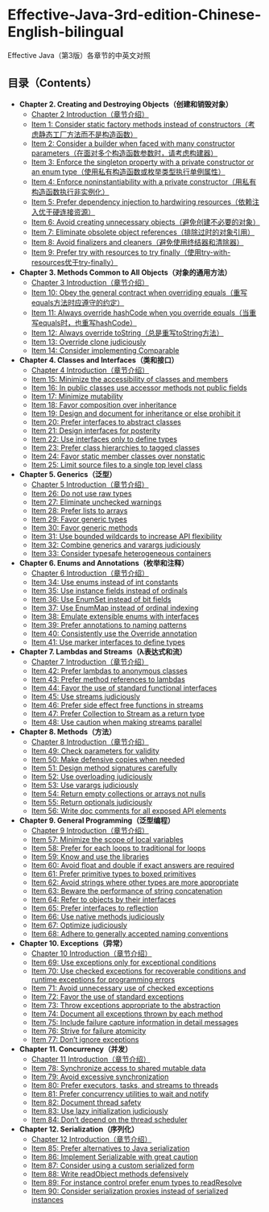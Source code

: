 # Effective-Java-3rd-edition-Chinese-English-bilingual
Effective Java（第3版）各章节的中英文对照

## 目录（Contents）
- **Chapter 2. Creating and Destroying Objects（创建和销毁对象）** 
    - [Chapter 2 Introduction（章节介绍）](Chapter-2-Introduction.md)
    - [Item 1: Consider static factory methods instead of constructors（考虑静态工厂方法而不是构造函数）](Chapter-2-Item-1-Consider-static-factory-methods-instead-of-constructors.md)
    - [Item 2: Consider a builder when faced with many constructor parameters（在面对多个构造函数参数时，请考虑构建器）](Chapter-2-Item-2-Consider-a-builder-when-faced-with-many-constructor-parameters.md)
    - [Item 3: Enforce the singleton property with a private constructor or an enum type（使用私有构造函数或枚举类型执行单例属性）](Chapter-2-Item-3-Enforce-the-singleton-property-with-a-private-constructor-or-an-enum-type.md)
    - [Item 4: Enforce noninstantiability with a private constructor（用私有构造函数执行非实例化）](Chapter-2-Item-4-Enforce-noninstantiability-with-a-private-constructor.md)
    - [Item 5: Prefer dependency injection to hardwiring resources（依赖注入优于硬连接资源）](Chapter-2-Item-5-Prefer-dependency-injection-to-hardwiring-resources.md)
    - [Item 6: Avoid creating unnecessary objects（避免创建不必要的对象）](Chapter-2-Item-6-Avoid-creating-unnecessary-objects.md)
    - [Item 7: Eliminate obsolete object references（排除过时的对象引用）](Chapter-2-Item-7-Eliminate-obsolete-object-references.md)
    - [Item 8: Avoid finalizers and cleaners（避免使用终结器和清除器）](Chapter-2-Item-8-Avoid-finalizers-and-cleaners.md)
    - [Item 9: Prefer try with resources to try finally（使用try-with-resources优于try-finally）](Chapter-2-Item-9-Prefer-try-with-resources-to-try-finally.md)
- **Chapter 3. Methods Common to All Objects（对象的通用方法）** 
    - [Chapter 3 Introduction（章节介绍）](Chapter-3-Introduction.md)
    - [Item 10: Obey the general contract when overriding equals（重写equals方法时应遵守的约定）](Chapter-3-Item-10-Obey-the-general-contract-when-overriding-equals.md)
    - [Item 11: Always override hashCode when you override equals（当重写equals时，也重写hashCode）](Chapter-3-Item-11-Always-override-hashCode-when-you-override-equals.md)
    - [Item 12: Always override toString（总是重写toString方法）](Chapter-3-Item-12-Always-override-toString.md)
    - [Item 13: Override clone judiciously](Chapter-3-Item-13-Override-clone-judiciously.md)
    - [Item 14: Consider implementing Comparable](Chapter-3-Item-14-Consider-implementing-Comparable.md)
- **Chapter 4. Classes and Interfaces（类和接口）** 
    - [Chapter 4 Introduction（章节介绍）](Chapter-4-Introduction.md)
    - [Item 15: Minimize the accessibility of classes and members](Chapter-4-Item-15-Minimize-the-accessibility-of-classes-and-members.md)
    - [Item 16: In public classes use accessor methods not public fields](Chapter-4-Item-16-In-public-classes-use-accessor-methods-not-public-fields.md)
    - [Item 17: Minimize mutability](Chapter-4-Item-17-Minimize-mutability.md)
    - [Item 18: Favor composition over inheritance](Chapter-4-Item-18-Favor-composition-over-inheritance.md)
    - [Item 19: Design and document for inheritance or else prohibit it](Chapter-4-Item-19-Design-and-document-for-inheritance-or-else-prohibit-it.md)
    - [Item 20: Prefer interfaces to abstract classes](Chapter-4-Item-20-Prefer-interfaces-to-abstract-classes.md)
    - [Item 21: Design interfaces for posterity](Chapter-4-Item-21-Design-interfaces-for-posterity.md)
    - [Item 22: Use interfaces only to define types](Chapter-4-Item-22-Use-interfaces-only-to-define-types.md)
    - [Item 23: Prefer class hierarchies to tagged classes](Chapter-4-Item-23-Prefer-class-hierarchies-to-tagged-classes.md)
    - [Item 24: Favor static member classes over nonstatic](Chapter-4-Item-24-Favor-static-member-classes-over-nonstatic.md)
    - [Item 25: Limit source files to a single top level class](Chapter-4-Item-25-Limit-source-files-to-a-single-top-level-class.md)
- **Chapter 5. Generics（泛型）**
    - [Chapter 5 Introduction（章节介绍）](Chapter-5-Introduction.md)
    - [Item 26: Do not use raw types](Chapter-5-Item-26-Do-not-use-raw-types.md)
    - [Item 27: Eliminate unchecked warnings](Chapter-5-Item-27-Eliminate-unchecked-warnings.md)
    - [Item 28: Prefer lists to arrays](Chapter-5-Item-28-Prefer-lists-to-arrays.md)
    - [Item 29: Favor generic types](Chapter-5-Item-29-Favor-generic-types.md)
    - [Item 30: Favor generic methods](Chapter-5-Item-30-Favor-generic-methods.md)
    - [Item 31: Use bounded wildcards to increase API flexibility](Chapter-5-Item-31-Use-bounded-wildcards-to-increase-API-flexibility.md)
    - [Item 32: Combine generics and varargs judiciously](Chapter-5-Item-32-Combine-generics-and-varargs-judiciously.md)
    - [Item 33: Consider typesafe heterogeneous containers](Chapter-5-Item-33-Consider-typesafe-heterogeneous-containers.md)
- **Chapter 6. Enums and Annotations（枚举和注释）**
    - [Chapter 6 Introduction（章节介绍）](Chapter-6-Introduction.md)
    - [Item 34: Use enums instead of int constants](Chapter-6-Item-34-Use-enums-instead-of-int-constants.md)
    - [Item 35: Use instance fields instead of ordinals](Chapter-6-Item-35-Use-instance-fields-instead-of-ordinals.md)
    - [Item 36: Use EnumSet instead of bit fields](Chapter-6-Item-36-Use-EnumSet-instead-of-bit-fields.md)
    - [Item 37: Use EnumMap instead of ordinal indexing](Chapter-6-Item-36-Use-EnumSet-instead-of-bit-fields.md)
    - [Item 38: Emulate extensible enums with interfaces](Chapter-6-Item-38-Emulate-extensible-enums-with-interfaces.md)
    - [Item 39: Prefer annotations to naming patterns](Chapter-6-Item-39-Prefer-annotations-to-naming-patterns.md)
    - [Item 40: Consistently use the Override annotation](Chapter-6-Item-40-Consistently-use-the-Override-annotation.md)
    - [Item 41: Use marker interfaces to define types](Chapter-6-Item-41-Use-marker-interfaces-to-define-types.md)
- **Chapter 7. Lambdas and Streams（λ表达式和流）**
    - [Chapter 7 Introduction（章节介绍）](Chapter-7-Introduction.md)
    - [Item 42: Prefer lambdas to anonymous classes](Chapter-7-Item-42-Prefer-lambdas-to-anonymous-classes.md)
    - [Item 43: Prefer method references to lambdas](Chapter-7-Item-43-Prefer-method-references-to-lambdas.md)
    - [Item 44: Favor the use of standard functional interfaces](Chapter-7-Item-44-Favor-the-use-of-standard-functional-interfaces.md)
    - [Item 45: Use streams judiciously](Chapter-7-Item-45-Use-streams-judiciously.md)
    - [Item 46: Prefer side effect free functions in streams](Chapter-7-Item-46-Prefer-side-effect-free-functions-in-streams.md)
    - [Item 47: Prefer Collection to Stream as a return type](Chapter-7-Item-47-Prefer-Collection-to-Stream-as-a-return-type.md)
    - [Item 48: Use caution when making streams parallel](Chapter-7-Item-48-Use-caution-when-making-streams-parallel.md)
- **Chapter 8. Methods（方法）**
    - [Chapter 8 Introduction（章节介绍）](Chapter-8-Introduction.md)
    - [Item 49: Check parameters for validity](Chapter-8-Item-49-Check-parameters-for-validity.md)
    - [Item 50: Make defensive copies when needed](Chapter-8-Item-50-Make-defensive-copies-when-needed.md)
    - [Item 51: Design method signatures carefully](Chapter-8-Item-51-Design-method-signatures-carefully.md)
    - [Item 52: Use overloading judiciously](Chapter-8-Item-52-Use-overloading-judiciously.md)
    - [Item 53: Use varargs judiciously](Chapter-8-Item-53-Use-varargs-judiciously.md)
    - [Item 54: Return empty collections or arrays not nulls](Chapter-8-Item-54-Return-empty-collections-or-arrays-not-nulls.md)
    - [Item 55: Return optionals judiciously](Chapter-8-Item-55-Return-optionals-judiciously.md)
    - [Item 56: Write doc comments for all exposed API elements](Chapter-8-Item-56-Write-doc-comments-for-all-exposed-API-elements.md)
- **Chapter 9. General Programming（泛型编程）**
    - [Chapter 9 Introduction（章节介绍）](Chapter-9-Introduction.md)
    - [Item 57: Minimize the scope of local variables](Chapter-9-Item-57-Minimize-the-scope-of-local-variables.md)
    - [Item 58: Prefer for each loops to traditional for loops](Chapter-9-Item-58-Prefer-for-each-loops-to-traditional-for-loops.md)
    - [Item 59: Know and use the libraries](Chapter-9-Item-59-Know-and-use-the-libraries.md)
    - [Item 60: Avoid float and double if exact answers are required](Chapter-9-Item-60-Avoid-float-and-double-if-exact-answers-are-required.md)
    - [Item 61: Prefer primitive types to boxed primitives](Chapter-9-Item-61-Prefer-primitive-types-to-boxed-primitives.md)
    - [Item 62: Avoid strings where other types are more appropriate](Chapter-9-Item-62-Avoid-strings-where-other-types-are-more-appropriate.md)
    - [Item 63: Beware the performance of string concatenation](Chapter-9-Item-63-Beware-the-performance-of-string-concatenation.md)
    - [Item 64: Refer to objects by their interfaces](Chapter-9-Item-64-Refer-to-objects-by-their-interfaces.md)
    - [Item 65: Prefer interfaces to reflection](Chapter-9-Item-65-Prefer-interfaces-to-reflection.md)
    - [Item 66: Use native methods judiciously](Chapter-9-Item-66-Use-native-methods-judiciously.md)
    - [Item 67: Optimize judiciously](Chapter-9-Item-67-Optimize-judiciously.md)
    - [Item 68: Adhere to generally accepted naming conventions](Chapter-9-Item-68-Adhere-to-generally-accepted-naming-conventions.md)
- **Chapter 10. Exceptions（异常）**
    - [Chapter 10 Introduction（章节介绍）](Chapter-10-Introduction.md)
    - [Item 69: Use exceptions only for exceptional conditions](Chapter-10-Item-69-Use-exceptions-only-for-exceptional-conditions.md)
    - [Item 70: Use checked exceptions for recoverable conditions and runtime exceptions for programming errors](Chapter-10-Item-70-Use-checked-exceptions-for-recoverable-conditions-and-runtime-exceptions-for-programming-errors.md)
    - [Item 71: Avoid unnecessary use of checked exceptions](Chapter-10-Item-71-Avoid-unnecessary-use-of-checked-exceptions.md)
    - [Item 72: Favor the use of standard exceptions](Chapter-10-Item-72-Favor-the-use-of-standard-exceptions.md)
    - [Item 73: Throw exceptions appropriate to the abstraction](Chapter-10-Item-73-Throw-exceptions-appropriate-to-the-abstraction.md)
    - [Item 74: Document all exceptions thrown by each method](Chapter-10-Item-74-Document-all-exceptions-thrown-by-each-method.md)
    - [Item 75: Include failure capture information in detail messages](Chapter-10-Item-75-Include-failure-capture-information-in-detail-messages.md)
    - [Item 76: Strive for failure atomicity](Chapter-10-Item-76-Strive-for-failure-atomicity.md)
    - [Item 77: Don’t ignore exceptions](Chapter-10-Item-77-Don’t-ignore-exceptions.md)
- **Chapter 11. Concurrency（并发）**
    - [Chapter 11 Introduction（章节介绍）](Chapter-11-Introduction.md)
    - [Item 78: Synchronize access to shared mutable data](Chapter-11-Item-78-Synchronize-access-to-shared-mutable-data.md)
    - [Item 79: Avoid excessive synchronization](Chapter-11-Item-79-Avoid-excessive-synchronization.md)
    - [Item 80: Prefer executors, tasks, and streams to threads](Chapter-11-Item-80-Prefer-executors,-tasks,-and-streams-to-threads.md)
    - [Item 81: Prefer concurrency utilities to wait and notify](Chapter-11-Item-81-Prefer-concurrency-utilities-to-wait-and-notify.md)
    - [Item 82: Document thread safety](Chapter-11-Item-82-Document-thread-safety.md)
    - [Item 83: Use lazy initialization judiciously](Chapter-11-Item-83-Use-lazy-initialization-judiciously.md)
    - [Item 84: Don’t depend on the thread scheduler](Chapter-11-Item-84-Don’t-depend-on-the-thread-scheduler.md)
- **Chapter 12. Serialization（序列化）**
    - [Chapter 12 Introduction（章节介绍）](Chapter-12-Introduction.md)
    - [Item 85: Prefer alternatives to Java serialization](Chapter-12-Item-85-Prefer-alternatives-to-Java-serialization.md)
    - [Item 86: Implement Serializable with great caution](Chapter-12-Item-86-Implement-Serializable-with-great-caution.md)
    - [Item 87: Consider using a custom serialized form](Chapter-12-Item-87-Consider-using-a-custom-serialized-form.md)
    - [Item 88: Write readObject methods defensively](Chapter-12-Item-88-Write-readObject-methods-defensively.md)
    - [Item 89: For instance control prefer enum types to readResolve](Chapter-12-Item-89-For-instance-control-prefer-enum-types-to-readResolve.md)
    - [Item 90: Consider serialization proxies instead of serialized instances](Chapter-12-Item-90-Consider-serialization-proxies-instead-of-serialized-instances.md)
